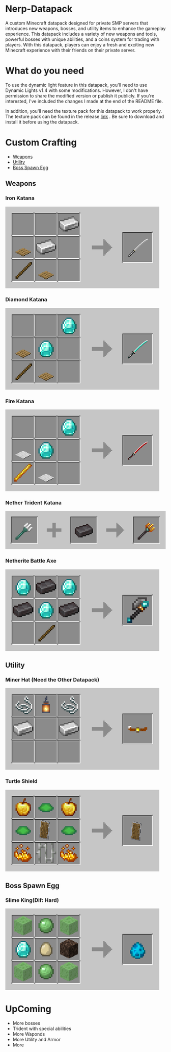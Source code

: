 # Nerp-Datapack
 A custom Minecraft datapack designed for private SMP servers that introduces new weapons, bosses, and utility items to enhance the gameplay experience. This datapack includes a variety of new weapons and tools, powerful bosses with unique abilities, and a coins system for trading with players. With this datapack, players can enjoy a fresh and exciting new Minecraft experience with their friends on their private server.
 
 # What do you need
  To use the dynamic light feature in this datapack, you'll need to use Dynamic Lights v1.4 with some modifications. However, I don't have permission to share the modified version or publish it publicly. If you're interested, I've included the changes I made at the end of the README file.
  
  In addition, you'll need the texture pack for this datapack to work properly. The texture pack can be found in the release [link](https://github.com/Jpsloureiro2002/Nerp-Datapack/releases/tag/Alpha) . Be sure to download and install it before using the datapack.
# Custom Crafting

- [Weapons](https://github.com/Jpsloureiro2002/Nerp-Datapack/edit/main/README.md#weapons)
- [Utility](https://github.com/Jpsloureiro2002/Nerp-Datapack/edit/main/README.md#utility)
- [Boss Spawn Egg](https://github.com/Jpsloureiro2002/Nerp-Datapack/edit/main/README.md#boss-spawn-egg)

## Weapons
### Iron Katana
![notfound](https://raw.githubusercontent.com/Jpsloureiro2002/Nerp-Datapack/main/crafts/katana.png)

### Diamond Katana
![notfound](https://raw.githubusercontent.com/Jpsloureiro2002/Nerp-Datapack/main/crafts/diamond_katana.png)

### Fire Katana
![notfound](https://raw.githubusercontent.com/Jpsloureiro2002/Nerp-Datapack/main/crafts/katana_fire.png)

### Nether Trident Katana
![notfound](https://raw.githubusercontent.com/Jpsloureiro2002/Nerp-Datapack/main/crafts/nether-trident.png)

### Netherite Battle Axe
![notfound](https://raw.githubusercontent.com/Jpsloureiro2002/Nerp-Datapack/main/crafts/netherite-axe.png)

## Utility
### Miner Hat (Need the Other Datapack)
![notfound](https://raw.githubusercontent.com/Jpsloureiro2002/Nerp-Datapack/main/crafts/miner_hat.png)

### Turtle Shield
![notfound](https://raw.githubusercontent.com/Jpsloureiro2002/Nerp-Datapack/main/crafts/turtel-shield.png)

## Boss Spawn Egg
### Slime King(Dif: Hard)
![notfound](https://raw.githubusercontent.com/Jpsloureiro2002/Nerp-Datapack/main/crafts/king-slime.png)

# UpComing
- More bosses
- Trident with special abilities
- More Waponds
- More Utility and Armor
- More
